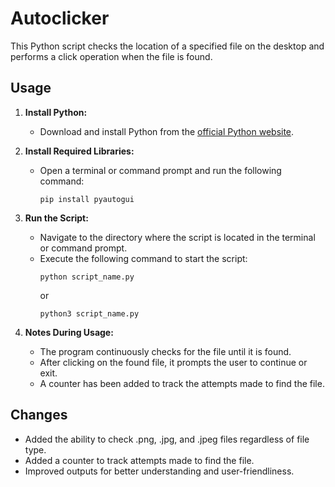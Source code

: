 # Autoclicker

This Python script checks the location of a specified file on the desktop and performs a click operation when the file is found.

## Usage

1. **Install Python:**
   - Download and install Python from the [official Python website](https://www.python.org/downloads/).

2. **Install Required Libraries:**
   - Open a terminal or command prompt and run the following command:
     ```
     pip install pyautogui
     ```

3. **Run the Script:**
   - Navigate to the directory where the script is located in the terminal or command prompt.
   - Execute the following command to start the script:
     ```
     python script_name.py
     ```
     or
     ```
     python3 script_name.py
     ```

4. **Notes During Usage:**
   - The program continuously checks for the file until it is found.
   - After clicking on the found file, it prompts the user to continue or exit.
   - A counter has been added to track the attempts made to find the file.

## Changes

- Added the ability to check .png, .jpg, and .jpeg files regardless of file type.
- Added a counter to track attempts made to find the file.
- Improved outputs for better understanding and user-friendliness.
